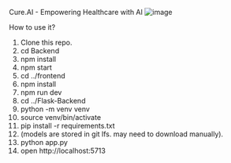 Cure.AI - Empowering Healthcare with AI
![image](https://github.com/Shrey-patel-07/Cure.AI/assets/94846168/56f1a5b4-0e12-4b20-9c92-12f039092509)

How to use it?
1. Clone this repo.
2. cd Backend
3. npm install
4. npm start
5. cd ../frontend
6. npm install
7. npm run dev
8. cd ../Flask-Backend
9. python -m venv venv
10. source venv/bin/activate
11. pip install -r requirements.txt
12. (models are stored in git lfs. may need to download manually).
13. python app.py
14. open http://localhost:5713
